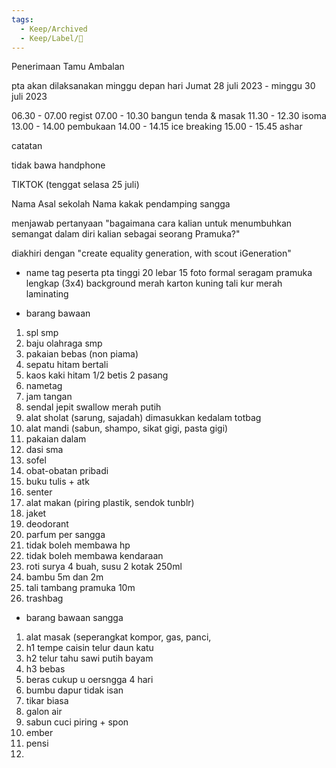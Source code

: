 ```yaml
---
tags:
  - Keep/Archived
  - Keep/Label/📑
---
```


Penerimaan Tamu Ambalan

pta akan dilaksanakan minggu depan hari Jumat 28 juli 2023 - minggu 30 juli 2023

06.30 - 07.00 regist
07.00 - 10.30 bangun tenda & masak
11.30 - 12.30 isoma
13.00 - 14.00 pembukaan
14.00 - 14.15 ice breaking
15.00 - 15.45 ashar

catatan

tidak bawa handphone


TIKTOK (tenggat selasa 25 juli)

Nama
Asal sekolah
Nama kakak pendamping sangga

menjawab pertanyaan "bagaimana cara kalian untuk menumbuhkan semangat dalam diri kalian sebagai seorang Pramuka?"

diakhiri dengan "create equality generation, with scout iGeneration"

- name tag peserta pta
tinggi 20 lebar 15
foto formal seragam pramuka lengkap (3x4)
background merah
karton kuning
tali kur merah
laminating

- barang bawaan

1. spl smp
2. baju olahraga smp
3. pakaian bebas (non piama)
4. sepatu hitam bertali 
5. kaos kaki hitam 1/2 betis 2 pasang
6. nametag
7. jam tangan
8. sendal jepit swallow merah putih
9. alat sholat (sarung, sajadah) dimasukkan kedalam totbag
10. alat mandi (sabun, shampo, sikat gigi, pasta gigi)
11. pakaian dalam
12. dasi sma
13. sofel
14. obat-obatan pribadi
15. buku tulis + atk
16. senter
17. alat makan (piring plastik, sendok tunblr)
18. jaket
19. deodorant
20. parfum per sangga
21. tidak boleh membawa hp
22. tidak boleh membawa kendaraan
23. roti surya 4 buah, susu 2 kotak 250ml
24. bambu 5m dan 2m
25. tali tambang pramuka 10m
26. trashbag

- barang bawaan sangga

1. alat masak (seperangkat kompor, gas, panci, 
2. h1 tempe caisin telur daun katu
3. h2 telur tahu sawi putih bayam
4. h3 bebas
5. beras cukup u oersngga 4 hari
6. bumbu dapur tidak isan
7. tikar biasa
8. galon air
9. sabun cuci piring + spon
10. ember
11. pensi
12. 